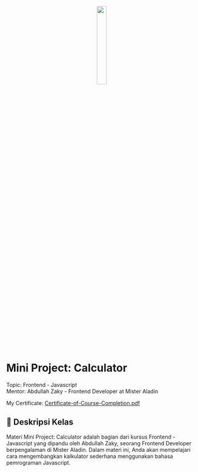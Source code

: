 <p align="center"><img src="https://myskill.id/_next/image?url=%2F_next%2Fstatic%2Fmedia%2Fmyskill-logo.0b4d0f9d.png&w=828&q=75" style="width:23%; margin:auto;"  ></p>

# Mini Project: Calculator
Topic: Frontend - Javascript  </br>
Mentor: Abdullah Zaky - Frontend Developer at Mister Aladin </br>

My Certificate: [Certificate-of-Course-Completion.pdf](https://github.com/Rafipranata/simple-calculator/files/11928965/Certificate-of-Course-Completion.pdf)

## 🚀 Deskripsi Kelas
Materi Mini Project: Calculator adalah bagian dari kursus Frontend - Javascript yang dipandu oleh Abdullah Zaky, seorang Frontend Developer berpengalaman di Mister Aladin. Dalam materi ini, Anda akan mempelajari cara mengembangkan kalkulator sederhana menggunakan bahasa pemrograman Javascript. 


